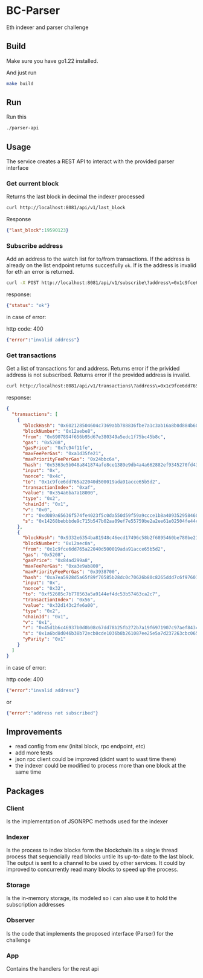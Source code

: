 # BC-Parser 

Eth indexer and parser challenge 

## Build 

Make sure you have go1.22 installed. 

And just run


```bash
make build
```

## Run 

Run this 

```bash
./parser-api
```


## Usage 

The service creates a REST API to interact with the provided parser interface


### Get current block 

Returns the last block in decimal the indexer processed 

```bash
curl http://localhost:8081/api/v1/last_block
```

Response 

```json
{"last_block":19590123}
```

### Subscribe address

Add an address to the watch list for to/from transactions.
If the address is already on the list endpoint returns succesfully `ok`.
If is the address is invalid for eth an error is returned.


```bash
curl -X POST http://localhost:8081/api/v1/subscribe\?address\=0x1c9fce6dd765a22040d500019ada91acce65b5d2
```

response:

```json
{"status": "ok"}
```

in case of error:

http code: 400 
```json
{"error":"invalid address"}
```


### Get transactions 

Get a list of transactions for and address.
Returns error if the privided address is not subscribed.
Returns error if the provided address is invalid.


```bash
curl http://localhost:8081/api/v1/transactions\?address\=0x1c9fce6dd765a22040d500019ada91acce65b5d2
```

response:
```json
{
  "transactions": [
    {
      "blockHash": "0x602128504604c7369abb788836fbe7a1c3ab16a8b0d884b60c596db6711460aa",
      "blockNumber": "0x12aebe8",
      "from": "0x6907894f656b95d67e380349a5edc1f75bc45b8c",
      "gas": "0x5208",
      "gasPrice": "0x7c94f11fe",
      "maxFeePerGas": "0xa1d35fe21",
      "maxPriorityFeePerGas": "0x24bbc6a",
      "hash": "0x5363e5b048a841874afe8ce1389e9db4a4a662882ef9345270fd43b368198103",
      "input": "0x",
      "nonce": "0x4c",
      "to": "0x1c9fce6dd765a22040d500019ada91acce65b5d2",
      "transactionIndex": "0xaf",
      "value": "0x354a6ba7a18000",
      "type": "0x2",
      "chainId": "0x1",
      "v": "0x0",
      "r": "0xd089a65636f574fe4023f5c0da550d59f59a9ccce1b8a40935295846006eb6a4",
      "s": "0x14268bebbbde9c715b547b02aa09ef7e55759be2a2ee61e02504fe44ccdc168f"
    },
    {
      "blockHash": "0x9332e6354ba81948c46ecd17496c58b2f6895460be780be21528b2ff4a9abe1f",
      "blockNumber": "0x12aec0a",
      "from": "0x1c9fce6dd765a22040d500019ada91acce65b5d2",
      "gas": "0x5208",
      "gasPrice": "0x84ad299a8",
      "maxFeePerGas": "0xa3e9ab800",
      "maxPriorityFeePerGas": "0x3938700",
      "hash": "0xa7ea5928d5a65f89f70585b28dc0c70626b80c8265ddd7c6f9760113a83faed2",
      "input": "0x",
      "nonce": "0x32",
      "to": "0xf52605c7b778563a5a9144ef4dc53b57463ca2c7",
      "transactionIndex": "0x56",
      "value": "0x32d143c2fe6a00",
      "type": "0x2",
      "chainId": "0x1",
      "v": "0x1",
      "r": "0x45d1b6c46937b0d0b08c67dd78b25fb272b7a19f6971907c97aef843cff0c2b6",
      "s": "0x1a6bd8d046b38b72ecb0cde1036b8b261087ee25e5a7d237263cbc0650de0ebf",
      "yParity": "0x1"
    }
  ]
}
```

in case of error:

http code: 400 
```json
{"error":"invalid address"}
```

or 

```json
{"error":"address not subscribed"}
```



## Improvements
- read config from env (inital block, rpc endpoint, etc)
- add more tests
- json rpc client could be improved (didnt want to wast time there)
- the indexer could be modified to process more than one block at the same time
 

## Packages 

### Client 
Is the implementation of JSONRPC methods used for the indexer

### Indexer 
Is the process to index blocks form the blockchain 
Its a single thread process that sequencially read blocks untile its up-to-date to the last block. 
The output is sent to a channel to be used by other services. 
It could by improved to concurrently read many blocks to speed up the process. 

### Storage 
Is the in-memory storage, its modeled so i can also use it to hold the subscription addresses

### Observer 
Is the code that implements the proposed interface (Parser) for the challenge 

### App 
Contains the handlers for the rest api







